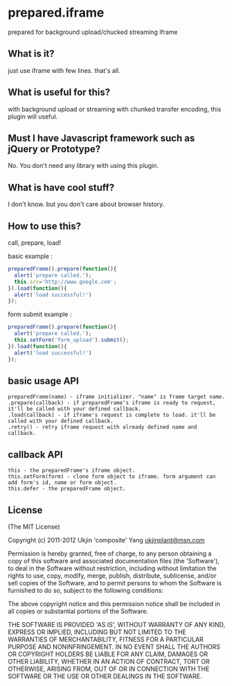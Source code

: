 prepared.iframe
===============

prepared for background upload/chucked streaming iframe

What is it?
-----------

just use iframe with few lines. that's all.

What is useful for this?
------------------------

with background upload or streaming with chunked transfer encoding, this plugin will useful.

Must I have Javascript framework such as jQuery or Prototype?
-------------------------------------------------------------

No. You don't need any library with using this plugin.

What is have cool stuff?
------------------------

I don't know. but you don't care about browser history.

How to use this?
----------------
call, prepare, load!

basic example :
```js
preparedFrame().prepare(function(){
  alert('prepare called.');
  this.src='http://www.google.com';
}).load(function(){
  alert('load successful!')
});
```
form submit example :
```js
preparedFrame().prepare(function(){
  alert('prepare called.');
  this.setForm('form_upload').submit();
}).load(function(){
  alert('load successful!')
});
```

basic usage API
---------------

```
preparedFrame(name) - iframe initializer. "name" is frame target name.
.prepare(callback) - if preparedFrame's iframe is ready to request, it'll be called with your defined callback.
.load(callback) - if iframe's request is complete to load. it'll be called with your defined callback.
.retry() - retry iframe request with already defined name and callback.
```

callback API
------------

```
this - the preparedFrame's iframe object.
this.setForm(form) - clone form object to iframe. form argument can add form's id, name or form object.
this.defer - the preparedFrame object.
```

License
-------

(The MIT License)

Copyright (c) 2011-2012 Ukjin 'composite' Yang <ukjinplant@msn.com>

Permission is hereby granted, free of charge, to any person obtaining a copy of this software and associated documentation files (the 'Software'), to deal in the Software without restriction, including without limitation the rights to use, copy, modify, merge, publish, distribute, sublicense, and/or sell copies of the Software, and to permit persons to whom the Software is furnished to do so, subject to the following conditions:

The above copyright notice and this permission notice shall be included in all copies or substantial portions of the Software.

THE SOFTWARE IS PROVIDED 'AS IS', WITHOUT WARRANTY OF ANY KIND, EXPRESS OR IMPLIED, INCLUDING BUT NOT LIMITED TO THE WARRANTIES OF MERCHANTABILITY, FITNESS FOR A PARTICULAR PURPOSE AND NONINFRINGEMENT. IN NO EVENT SHALL THE AUTHORS OR COPYRIGHT HOLDERS BE LIABLE FOR ANY CLAIM, DAMAGES OR OTHER LIABILITY, WHETHER IN AN ACTION OF CONTRACT, TORT OR OTHERWISE, ARISING FROM, OUT OF OR IN CONNECTION WITH THE SOFTWARE OR THE USE OR OTHER DEALINGS IN THE SOFTWARE.
